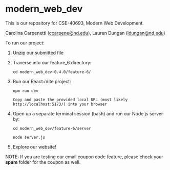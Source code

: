 # modern_web_dev

This is our repository for CSE-40693, Modern Web Development.

Carolina Carpenetti (ccarpene@nd.edu), Lauren Dungan (ldungan@nd.edu)

To run our project:

1. Unzip our submitted file
    
2. Traverse into our feature_6 directory:

    ```cd modern_web_dev-0.4.0/feature-6/```

4. Run our React+Vite project:
    
    ```npm run dev```
         
    ```Copy and paste the provided local URL (most likely http://localhost:5173/) into your browser```

4. Open up a separate terminal session (bash) and run our Node.js server by:

    ```cd modern_web_dev/feature-6/server```

    ```node server.js```
         
  6. Explore our website!
    

NOTE: If you are testing our email coupon code feature, please check your **spam** folder for the coupon as well.
